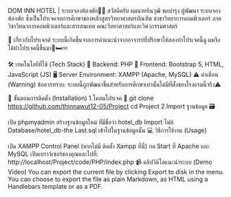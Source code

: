 DOM INN HOTEL | ระบบจองห้องพัก🏨💤
สวัสดีครับ ผมนายทินวุฒิ พลบำรุง ผู้พัฒนา ระบบจองห้องพัก ซึ่งเป็นโปรเจคจบการศึกษาของหลักสูตรวิทยาศาสตรบัณฑิต สาขาวิทยาการคอมพิวเตอร์ ภาควิชาวิทนาการคอมพิวเตอร์และสารสนเทศ คณะวิทยาศาสตร์และวิศวกรรมศาสตร์

🎯 เกี่ยวกับโปรเจกต์
ระบบนี้เกิดขึ้นจากการคำแนะนำจากอาจารย์ที่ปรึกษาให้ลองทำโปรเจคนี้ดู ผมจึงได้ทำโปรเจคนี้ขึ้นมา🏨🛏️💤

🛠️ เทคโนโลยีที่ใช้ (Tech Stack)
🐘 Backend: PHP
📄 Frontend: Bootstrap 5, HTML, JavaScript (JS)
🖥️ Server Environment: XAMPP (Apache, MySQL)
⚠️ คำเตือน (Warning)
ข้อควรทราบ: ระบบนี้ถูกพัฒนาขึ้นสำหรับการศึกษาเท่านั้นไม่มีที่ตั้งของโรงแรมนี้จริง⚠️

🚀 ขั้นตอนการติดตั้ง (Installation)
1.โคลนโปรเจค 📂
git clone https://github.com/thinnawut12-05/Project
cd Project
2.Import ฐานข้อมูล 🗃️

เปิด phpmyadmin
สร้างฐานข้อมูลใหม่ ที่มีชื่อว่า hotel_db
Import ไฟล์ Database/hotel_db-the Last.sql เข้าไปในฐานข้อมูลนั้น
💻 วิธีการใช้งาน (Usage)

เปิด XAMPP Control Panel (หากไม่มี ติดตั้ง Xampp ที่นี่)
กด Start ที่ Apache และ MySQL
เปิดเบราว์เซอร์ของคุณและไปที่: http://localhost/Project/code/PHP/index.php
📹 คลิปวิดีโอแนะนำระบบ (Demo Video)
You can export the current file by clicking Export to disk in the menu. You can choose to export the file as plain Markdown, as HTML using a Handlebars template or as a PDF.
